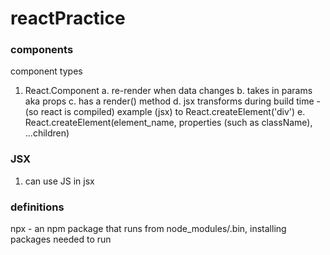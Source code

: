# reactPractice

### components 

component types
1.  React.Component 
    a.  re-render when data changes
    b.  takes in params aka props
    c.  has a render() method
    d.  jsx transforms during build time - (so react is compiled) example <!-- <div> --> (jsx) to React.createElement('div')
    e.  React.createElement(element_name, properties (such as className), ...children)

### JSX 
1.  can use JS in jsx

### definitions

npx - an npm package that runs from node_modules/.bin, installing packages needed to run 

